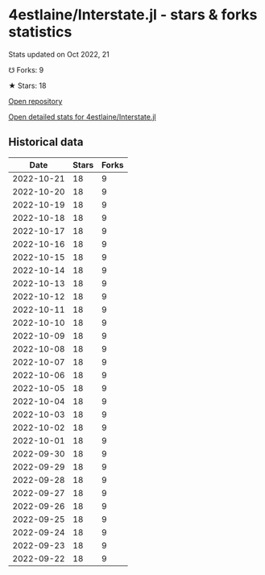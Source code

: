 # 4estlaine/Interstate.jl - stars & forks statistics

Stats updated on Oct 2022, 21

☋ Forks: 9

★ Stars: 18

[Open repository](https://github.com/4estlaine/Interstate.jl)

[Open detailed stats for 4estlaine/Interstate.jl](https://reviewgithub.com/rep/4estlaine/Interstate.jl)

## Historical data
| Date | Stars | Forks |
|------|-------|-------|
| 2022-10-21 | 18 | 9 | 
| 2022-10-20 | 18 | 9 | 
| 2022-10-19 | 18 | 9 | 
| 2022-10-18 | 18 | 9 | 
| 2022-10-17 | 18 | 9 | 
| 2022-10-16 | 18 | 9 | 
| 2022-10-15 | 18 | 9 | 
| 2022-10-14 | 18 | 9 | 
| 2022-10-13 | 18 | 9 | 
| 2022-10-12 | 18 | 9 | 
| 2022-10-11 | 18 | 9 | 
| 2022-10-10 | 18 | 9 | 
| 2022-10-09 | 18 | 9 | 
| 2022-10-08 | 18 | 9 | 
| 2022-10-07 | 18 | 9 | 
| 2022-10-06 | 18 | 9 | 
| 2022-10-05 | 18 | 9 | 
| 2022-10-04 | 18 | 9 | 
| 2022-10-03 | 18 | 9 | 
| 2022-10-02 | 18 | 9 | 
| 2022-10-01 | 18 | 9 | 
| 2022-09-30 | 18 | 9 | 
| 2022-09-29 | 18 | 9 | 
| 2022-09-28 | 18 | 9 | 
| 2022-09-27 | 18 | 9 | 
| 2022-09-26 | 18 | 9 | 
| 2022-09-25 | 18 | 9 | 
| 2022-09-24 | 18 | 9 | 
| 2022-09-23 | 18 | 9 | 
| 2022-09-22 | 18 | 9 | 

